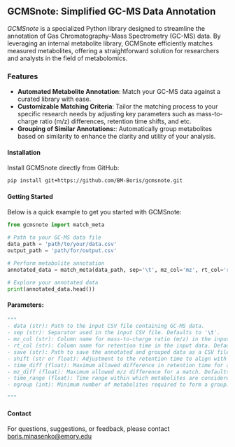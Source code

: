 ## **GCMSnote: Simplified GC-MS Data Annotation**

_GCMSnote_ is a specialized Python library designed to streamline the annotation of Gas Chromatography-Mass Spectrometry (GC-MS) data. By leveraging an internal metabolite library, GCMSnote efficiently matches measured metabolites, offering a straightforward solution for researchers and analysts in the field of metabolomics.

### **Features**

- **Automated Metabolite Annotation**: Match your GC-MS data against a curated library with ease.
- **Customizable Matching Criteria**: Tailor the matching process to your specific research needs by adjusting key parameters such as mass-to-charge ratio (m/z) differences, retention time shifts, and etc.
- **Grouping of Similar Annotations:**: Automatically group metabolites based on similarity to enhance the clarity and utility of your analysis.

#### Installation

Install GCMSnote directly from GitHub:
```bash
pip install git+https://github.com/BM-Boris/gcmsnote.git
```

#### Getting Started

Below is a quick example to get you started with GCMSnote:
```python
from gcmsnote import match_meta

# Path to your GC-MS data file
data_path = 'path/to/your/data.csv'
output_path = 'path/for/output.csv'

# Perform metabolite annotation
annotated_data = match_meta(data_path, sep='\t', mz_col='mz', rt_col='rt', shift=16, save=output_path)

# Explore your annotated data
print(annotated_data.head())

```

#### Parameters:
```python
"""
- data (str): Path to the input CSV file containing GC-MS data.
- sep (str): Separator used in the input CSV file. Defaults to '\t'.
- mz_col (str): Column name for mass-to-charge ratio (m/z) in the input data. Defaults to 'mz'.
- rt_col (str): Column name for retention time in the input data. Defaults to 'rt'.
- save (str): Path to save the annotated and grouped data as a CSV file. If None, the data is not saved. Defaults to None.
- shift (str or float): Adjustment to the retention time to align with the library. Defaults to 'auto' - calculates the shift based on 4,4'-DDE.
- time_diff (float): Maximum allowed difference in retention time for a match. Defaults to 0.05.
- mz_diff (float): Maximum allowed m/z difference for a match. Defaults to 5e-6.
- time_range (float): Time range within which metabolites are considered for grouping. Defaults to 2.
- ngroup (int): Minimum number of metabolites required to form a group. Defaults to 3.

"""
```

#### Contact
For questions, suggestions, or feedback, please contact boris.minasenko@emory.edu
